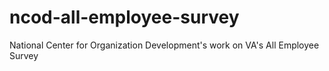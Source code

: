 # ncod-all-employee-survey
National Center for Organization Development's work on VA's All Employee Survey
